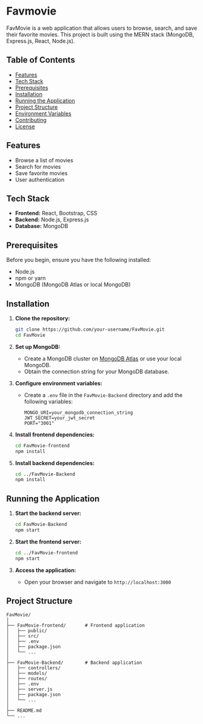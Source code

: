 # Favmovie

FavMovie is a web application that allows users to browse, search, and save their favorite movies. This project is built using the MERN stack (MongoDB, Express.js, React, Node.js).

## Table of Contents
- [Features](#features)
- [Tech Stack](#tech-stack)
- [Prerequisites](#prerequisites)
- [Installation](#installation)
- [Running the Application](#running-the-application)
- [Project Structure](#project-structure)
- [Environment Variables](#environment-variables)
- [Contributing](#contributing)
- [License](#license)

## Features
- Browse a list of movies
- Search for movies
- Save favorite movies
- User authentication

## Tech Stack
- **Frontend:** React, Bootstrap, CSS
- **Backend:** Node.js, Express.js
- **Database:** MongoDB

## Prerequisites
Before you begin, ensure you have the following installed:
- Node.js
- npm or yarn
- MongoDB (MongoDB Atlas or local MongoDB)

## Installation

1. **Clone the repository:**
    ```bash
    git clone https://github.com/your-username/FavMovie.git
    cd FavMovie
    ```

2. **Set up MongoDB:**
    - Create a MongoDB cluster on [MongoDB Atlas](https://www.mongodb.com/cloud/atlas) or use your local MongoDB.
    - Obtain the connection string for your MongoDB database.

3. **Configure environment variables:**
    - Create a `.env` file in the `FavMovie-Backend` directory and add the following variables:
      ```plaintext
      MONGO_URI=your_mongodb_connection_string
      JWT_SECRET=your_jwt_secret
      PORT="3001"
      ```

4. **Install frontend dependencies:**
    ```bash
    cd FavMovie-frontend
    npm install
    ```

5. **Install backend dependencies:**
    ```bash
    cd ../FavMovie-Backend
    npm install
    ```

## Running the Application

1. **Start the backend server:**
    ```bash
    cd FavMovie-Backend
    npm start
    ```

2. **Start the frontend server:**
    ```bash
    cd ../FavMovie-frontend
    npm start
    ```

3. **Access the application:**
    - Open your browser and navigate to `http://localhost:3000`

## Project Structure
```plaintext
FavMovie/
│
├── FavMovie-frontend/       # Frontend application
│   ├── public/
│   ├── src/
│   ├── .env
│   ├── package.json
│   └── ...
│
├── FavMovie-Backend/        # Backend application
│   ├── controllers/
│   ├── models/
│   ├── routes/
│   ├── .env
│   ├── server.js
│   ├── package.json
│   └── ...
│
├── README.md
└── ...
